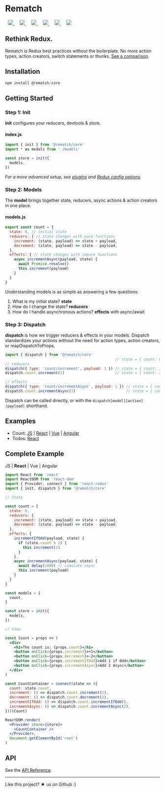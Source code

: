 # Rematch

<p>
<a href='https://travis-ci.org/rematch/rematch' style='margin: 0 0.5rem;'>
<img src='https://travis-ci.org/rematch/rematch.svg?branch=master' alt='Build Status' height='18'/>
</a>

<a href='https://coveralls.io/github/rematch/rematch?branch=master' style='margin: 0 0.5rem;'>
<img src='https://coveralls.io/repos/github/rematch/rematch/badge.svg?branch=master' alt='Coverage Status' height='18'/>
</a>

<a href='https://www.codacy.com/app/ShMcK/rematch?utm_source=github.com&amp;utm_medium=referral&amp;utm_content=rematch/rematch&amp;utm_campaign=Badge_Grade' style='margin: 0 0.5rem;'>
  <img src='https://api.codacy.com/project/badge/Grade/04039822aa23402bb985d9b374ac4a39' alt='Codacy Badge' height='18'>
</a>

<a href='https://badge.fury.io/js/%40rematch%2Fcore' style='margin: 0 0.5rem;'>
<img src='https://badge.fury.io/js/%40rematch%2Fcore.svg' alt='npm version' height='18'>
</a>

<a href='https://img.shields.io/badge/size-<18kb-brightgreen.svg?style=flat' style='margin: 0 0.5rem;'>
<img src='https://img.shields.io/badge/size-<18kb-brightgreen.svg?style=flat' alt='file size' height='18'>
</a>

<a href='https://img.shields.io/badge/dependencies-redux-brightgreen.svg?style=flat' style='margin: 0 0.5rem;'>
<img src='https://img.shields.io/badge/dependencies-redux-brightgreen.svg?style=flat' alt='file size' height='18'>
</a>
</p>

## Rethink Redux.

Rematch is Redux best practices without the boilerplate. No more action types, action creators, switch statements or thunks. [See a comparison](./docs/purpose.md).

## Installation

```js
npm install @rematch/core
```

## Getting Started

### Step 1: Init

**init** configures your reducers, devtools & store. 

#### index.js

```js
import { init } from '@rematch/core'
import * as models from './models'

const store = init({
  models,
})
```

*For a more advanced setup, see [plugins](./docs/plugins.md) and [Redux config options](./docs/reduxApi.md).*

### Step 2: Models

The **model** brings together state, reducers, async actions & action creators in one place.

#### models.js
```js
export const count = {
  state: 0, // initial state
  reducers: { // state changes with pure functions
    increment: (state, payload) => state + payload,
    decrement: (state, payload) => state - payload,  
  },
  effects: { // state changes with impure functions
    async incrementAsync(payload, state) {
      await Promise.resolve()
      this.increment(payload)
    }
  }
}
```

Understanding models is as simple as answering a few questions:

1. What is my initial state? **state**
2. How do I change the state? **reducers**
3. How do I handle asynchronous actions? **effects** with async/await

### Step 3: Dispatch

**dispatch** is how we trigger reducers & effects in your models. Dispatch standardizes your actions without the need for action types, action creators, or mapDispatchToProps.

```js
import { dispatch } from '@rematch/core'
                                                  // state = { count: 0 }
// reducers
dispatch({ type: 'count/increment', payload: 1 }) // state = { count: 1 }
dispatch.count.increment(1)                       // state = { count: 2 }

// effects
dispatch({ type: 'count/incrementAsync', payload: 1 }) // state = { count: 3 } after delay
dispatch.count.incrementAsync(1)                       // state = { count: 4 } after delay
```

Dispatch can be called directly, or with the `dispatch[model][action](payload)` shorthand.


## Examples

- Count: [JS](https://codepen.io/Sh_McK/pen/BJMmXx?editors=1010) | [React](https://codesandbox.io/s/3kpyz2nnz6) | [Vue](https://codesandbox.io/s/6j1vvnl20k) | [Angular](https://stackblitz.com/edit/rematch-angular-5-count)
- Todos: [React](https://codesandbox.io/s/92mk9n6vww)

## Complete Example

JS | **React** | Vue | Angular

```jsx
import React from 'react'
import ReactDOM from 'react-dom'
import { Provider, connect } from 'react-redux'
import { init, dispatch } from '@rematch/core'

// State

const count = {
  state: 0,
  reducers: {
    increment: (state, payload) => state + payload,
    decrement: (state, payload) => state - payload,
  },
  effects: {
    incrementIfOdd(payload, state) {
      if (state.count % 2) {
        this.increment(1)
      }
    },
    async incrementAsync(payload, state) {
      await delay(1000) // simulate async
      this.increment(payload)
    }
  }
}

const models = {
  count,
}

const store = init({
  models,
})

// View

const Count = props => (
  <div>
    <h1>The count is: {props.count}</h1>
    <button onClick={props.increment}>+1</button>
    <button onClick={props.decrement}>-2</button>
    <button onClick={props.incrementIfOdd}>Add 1 if Odd</button>
    <button onClick={props.incrementAsync}>Add 2 Async</button>
  </div>
)

const CountContainer = connect(state => ({
  count: state.count,
  increment: () => dispatch.count.increment(1),
  decrement: () => dispatch.count.decrement(2),
  incrementIfOdd: () => dispatch.count.incrementIfOdd(),
  incrementAsync: () => dispatch.count.incrementAsync(2),
}))(Count)

ReactDOM.render(
  <Provider store={store}>
    <CountContainer />
  </Provider>,
  document.getElementById('root')
)
```


## API

See the [API Reference](./docs/api.md).

---

Like this project? ★ us on Github :)
